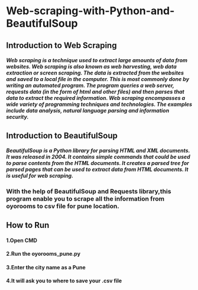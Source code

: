 # Web-scraping-with-Python-and-BeautifulSoup
## Introduction to Web Scraping
##### Web scraping is a technique used to extract large amounts of data from websites. Web scraping is also known as web harvesting, web data extraction or screen scraping. The data is extracted from the websites and saved to a local file in the computer. This is most commonly done by writing an automated program. The program queries a web server, requests data (in the form of html and other files) and then parses that data to extract the required information. Web scraping encompasses a wide variety of programming techniques and technologies. The examples include data analysis, natural language parsing and information security.
##  Introduction to BeautifulSoup
##### BeautifulSoup is a Python library for parsing HTML and XML documents. It was released in 2004. It contains simple commands that could be used to parse contents from the HTML documents. It creates a parsed tree for parsed pages that can be used to extract data from HTML documents. It is useful for web scraping.
### With the help of BeautifulSoup and Requests library,this program enable you to scrape all the information from oyorooms to csv file for pune location.
## How to Run
#### 1.Open CMD 
#### 2.Run the oyorooms_pune.py
#### 3.Enter the city name as a Pune
#### 4.It will ask you to where to save your .csv file

